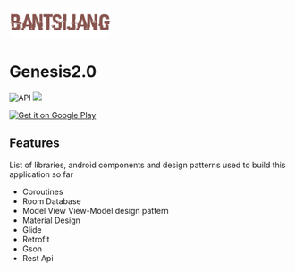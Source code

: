 <img src="https://raw.githubusercontent.com/LebogangBantsijang/KxGenesis/master/profile-image.png" height="56">

# Genesis2.0
![API](https://img.shields.io/badge/Android-21+-yellow.svg) ![](https://www.code-inspector.com/project/18229/status/svg)

<a href='https://play.google.com/store/apps/details?id=com.lebogang.kxgenesis&pcampaignid=pcampaignidMKT-Other-global-all-co-prtnr-py-PartBadge-Mar2515-1'><img height="96" alt='Get it on Google Play' src='https://play.google.com/intl/en_us/badges/static/images/badges/en_badge_web_generic.png'/></a>

## Features
List of libraries, android components and design patterns used to build this application so far
* Coroutines
* Room Database
* Model View View-Model design pattern
* Material Design
* Glide
* Retrofit
* Gson
* Rest Api
